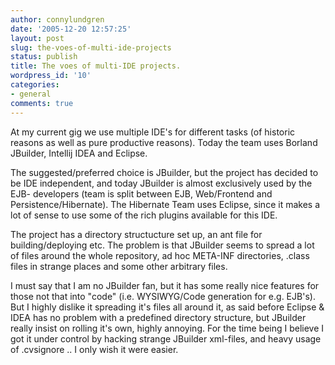 ```yaml
---
author: connylundgren
date: '2005-12-20 12:57:25'
layout: post
slug: the-voes-of-multi-ide-projects
status: publish
title: The voes of multi-IDE projects.
wordpress_id: '10'
categories:
- general
comments: true
---
```


At my current gig we use multiple IDE's for different tasks (of historic
reasons as well as pure productive reasons). Today the team uses Borland
JBuilder, Intellij IDEA and Eclipse.

The suggested/preferred choice is JBuilder, but the project has decided to be
IDE independent, and today JBuilder is almost exclusively used by the EJB-
developers (team is split between EJB, Web/Frontend and
Persistence/Hibernate). The Hibernate Team uses Eclipse, since it makes a lot
of sense to use some of the rich plugins available for this IDE.

The project has a directory structucture set up, an ant file for
building/deploying etc. The problem is that JBuilder seems to spread a lot of
files around the whole repository, ad hoc META-INF directories, .class files
in strange places and some other arbitrary files.

I must say that I am no JBuilder fan, but it has some really nice features for
those not that into "code" (i.e. WYSIWYG/Code generation for e.g. EJB's). But
I highly dislike it spreading it's files all around it, as said before Eclipse
& IDEA has no problem with a predefined directory structure, but JBuilder
really insist on rolling it's own, highly annoying. For the time being I
believe I got it under control by hacking strange JBuilder xml-files, and
heavy usage of .cvsignore .. I only wish it were easier.

